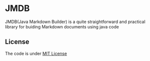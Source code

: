 # JMDB
JMDB(Java Markdown Builder) is a quite straightforward and practical library for buiding Markdown documents using java code

## License
The code is under [MIT License](https://github.com/danilos1/jmdb/blob/master/LICENSE)
